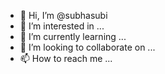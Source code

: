 - 👋 Hi, I’m @subhasubi
- 👀 I’m interested in ...
- 🌱 I’m currently learning ...
- 💞️ I’m looking to collaborate on ...
- 📫 How to reach me ...

<!---
subhasubi/subhasubi is a ✨ special ✨ repository because its `README.md` (this file) appears on your GitHub profile.
You can click the Preview link to take a look at your changes.
--->
